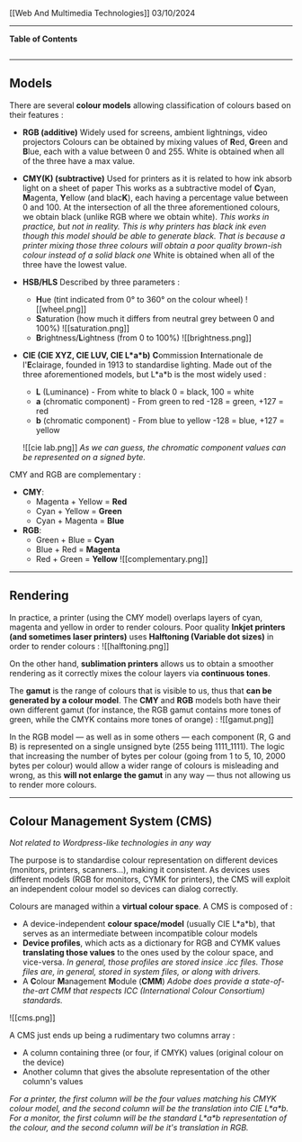 [[Web And Multimedia Technologies]]
03/10/2024
****
**Table of Contents**
```table-of-contents
```

****
## Models

There are several **colour models** allowing classification of colours based on their features :
- **RGB (additive)**
	Widely used for screens, ambient lightnings, video projectors
	Colours can be obtained by mixing values of **R**ed, **G**reen and **B**lue, each with a value between 0 and 255.
	White is obtained when all of the three have a max value.

- **CMY(K) (subtractive)**
	Used for printers as it is related to how ink absorb light on a sheet of paper
	This works as a subtractive model of **C**yan, **M**agenta, **Y**ellow (and blac**K**), each having a percentage value between 0 and 100. At the intersection of all the three aforementioned colours, we obtain black (unlike RGB where we obtain white).
	*This works in practice, but not in reality. This is why printers has black ink even though this model should be able to generate black. That is because a printer mixing those three colours will obtain a poor quality brown-ish colour instead of a solid black one*
	White is obtained when all of the three have the lowest value.

- **HSB/HLS**
	Described by three parameters :
	- **H**ue (tint indicated from 0° to 360° on the colour wheel)
	![[wheel.png]]
	- **S**aturation (how much it differs from neutral grey between 0 and 100%)
	![[saturation.png]]
	- **B**rightness/**L**ightness (from 0 to 100%)
	![[brightness.png]]

- **CIE (CIE XYZ, CIE LUV, CIE L\*a\*b)**
	**C**ommission **I**nternationale de l'**E**clairage, founded in 1913 to standardise lighting.
	Made out of the three aforementioned models, but L\*a\*b is the most widely used :
	- **L** (Luminance) - From white to black
		0 = black, 100 = white
	- **a** (chromatic component) - From green to red
		-128 = green, +127 = red
	- **b** (chromatic component) - From blue to yellow
		-128 = blue, +127 = yellow

	![[cie lab.png]]
	*As we can guess, the chromatic component values can be represented on a signed byte.*
	

CMY and RGB are complementary :
- **CMY**:
	- Magenta + Yellow = **Red**
	- Cyan + Yellow = **Green**
	- Cyan + Magenta = **Blue**
- **RGB**:
	- Green + Blue = **Cyan**
	- Blue + Red = **Magenta**
	- Red + Green = **Yellow**
![[complementary.png]]


****
## Rendering

In practice, a printer (using the CMY model) overlaps layers of cyan, magenta and yellow in order to render colours. 
Poor quality **Inkjet printers (and sometimes laser printers)** uses **Halftoning (Variable dot sizes)** in order to render colours :
![[halftoning.png]]

On the other hand, **sublimation printers** allows us to obtain a smoother rendering as it correctly mixes the colour layers via **continuous tones**.


The **gamut** is the range of colours that is visible to us, thus that **can be generated by a colour model**. The **CMY** and **RGB** models both have their own different gamut (for instance, the RGB gamut contains more tones of green, while the CMYK contains more tones of orange) :
![[gamut.png]]

In the RGB model — as well as in some others — each component (R, G and B) is represented on a single unsigned byte (255 being 1111_1111). The logic that increasing the number of bytes per colour (going from 1 to 5, 10, 2000 bytes per colour) would allow a wider range of colours is misleading and wrong, as this **will not enlarge the gamut** in any way — thus not allowing us to render more colours. 


****
## Colour Management System (CMS) 
*Not related to Wordpress-like technologies in any way*

The purpose is to standardise colour representation on different devices (monitors, printers, scanners...), making it consistent.
As devices uses different models (RGB for monitors, CYMK for printers), the CMS will exploit an independent colour model so devices can dialog correctly.

Colours are managed within a **virtual colour space**.
A CMS is composed of :
- A device-independent **colour space/model** (usually CIE L\*a\*b), that serves as an intermediate between incompatible colour models
- **Device profiles**, which acts as a dictionary for RGB and CYMK values **translating those values** to the ones used by the colour space, and vice-versa. 
	*In general, those profiles are stored insice .icc files. Those files are, in general, stored in system files, or along with drivers.*
- A **C**olour **M**anagement **M**odule (**CMM**)
	*Adobe does provide a state-of-the-art CMM that respects ICC (International Colour Consortium) standards.*

![[cms.png]]

A CMS just ends up being a rudimentary two columns array :
- A column containing three (or four, if CMYK) values (original colour on the device)
- Another column that gives the absolute representation of the other column's values

*For a printer, the first column will be the four values matching his CMYK colour model, and the second column will be the translation into CIE L\*a\*b.
For a monitor, the first column will be the standard L\*a\*b representation of the colour, and the second column will be it's translation in RGB.*
